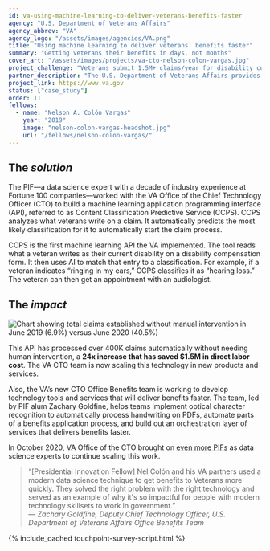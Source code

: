 ```yaml
---
id: va-using-machine-learning-to-deliver-veterans-benefits-faster
agency: "U.S. Department of Veterans Affairs"
agency_abbrev: "VA"
agency_logo: "/assets/images/agencies/VA.png"
title: "Using machine learning to deliver veterans’ benefits faster"
summary: "Getting veterans their benefits in days, not months"
cover_art: "/assets/images/projects/va-cto-nelson-colon-vargas.jpg"
project_challenge: "Veterans submit 1.5M+ claims/year for disability compensation and pension benefits, and 65-80% of those claims are submitted via mail or fax. Unfortunately, 98.2% of attempts to submit claims online fail. Processing also delays how quickly veterans receive and use their benefits."
partner_description: "The U.S. Department of Veterans Affairs provides near-comprehensive healthcare services to eligible military veterans at VA medical centers and outpatient clinics located throughout the country; several non-healthcare benefits including disability compensation, vocational rehabilitation, education assistance, home loans, and life insurance; and provides burial and memorial benefits to eligible veterans and family members at 135 national cemeteries."
project_link: https://www.va.gov
status: ["case_study"]
order: 11
fellows:
  - name: "Nelson A. Colón Vargas"
    year: "2019"
    image: "nelson-colon-vargas-headshot.jpg"
    url: "/fellows/nelson-colon-vargas/"
---
```


<h2 class="text-primary text-no-italic" id="the-solution">The <em>solution</em></h2>
The PIF—a data science expert with a decade of industry experience at Fortune 100 companies—worked with the VA Office of the Chief Technology Officer (CTO) to build a machine learning application programming interface (API), referred to as Content Classification Predictive Service (CCPS). CCPS analyzes what veterans write on a claim. It automatically predicts the most likely classification for it to automatically start the claim process.

CCPS is the first machine learning API the VA implemented. The tool reads what a veteran writes as their current disability on a disability compensation form. It then uses AI to match that entry to a classification. For example, if a veteran indicates “ringing in my ears,” CCPS classifies it as “hearing loss.” The veteran can then get an appointment with an audiologist.


<h2 class="text-primary text-no-italic" id="the-impact">The <em>impact</em></h2>

<div class="usa-image-block float-right width-15 padding-bottom-1 padding-left-1">
  <img src="{{site.baseurl}}/assets/images/projects/va-cto-chart-claims.png" class="" alt="Chart showing total claims established without manual intervention in June 2019 (6.9%) versus June 2020 (40.5%)"/>
</div>

This API has processed over 400K claims automatically without needing human intervention, a <strong>24x increase that has saved $1.5M in direct labor cost</strong>. The VA CTO team is now scaling this technology in new products and services.


Also, the VA’s new CTO Office Benefits team is working to develop technology tools and services that will deliver benefits faster. The team, led by PIF alum Zachary Goldfine, helps teams implement optical character recognition to
automatically process handwriting on PDFs,
automate parts of a benefits application process, and
build out an orchestration layer of services that delivers benefits faster.

In October 2020, VA Office of the CTO brought on <a href="https://www.gsa.gov/blog/2020/10/19/passion-and-purpose-meet-the-2021-presidential-innovation-fellows">even more PIFs</a> as data science experts to continue scaling this work.

<blockquote>“[Presidential Innovation Fellow] Nel Colón and his VA partners used a modern data science technique to get benefits to Veterans more quickly. They solved the right problem with the right technology and served as an example of why it's so impactful for people with modern technology skillsets to work in government.”
<footer><cite>— Zachary Goldfine, Deputy Chief Technology Officer, U.S. Department of Veterans Affairs Office Benefits Team</cite></footer>
</blockquote>

<section class="usa-section">
  <div class="grid-container">
    {% include_cached touchpoint-survey-script.html %}
  </div>
</section>